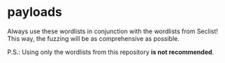 # payloads

Always use these wordlists in conjunction with the wordlists from Seclist! This way, the fuzzing will be as comprehensive as possible.  

P.S.: Using only the wordlists from this repository **is not recommended**.
